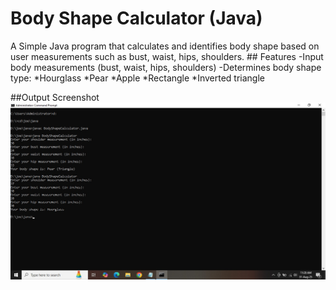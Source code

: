 # Body Shape Calculator (Java)
  A Simple Java program that calculates and identifies body shape based on user measurements such as bust, waist, hips, shoulders.
     ## Features
        -Input  body measurements (bust, waist, hips, shoulders)
        -Determines body shape type:
          *Hourglass
          *Pear
          *Apple
          *Rectangle
          *Inverted triangle


 ##Output Screenshot
 ![Output Screenshot](https://github.com/Shiny455/BodyShapeCalculator/blob/main/sampleScreenshot(5).jpg)
